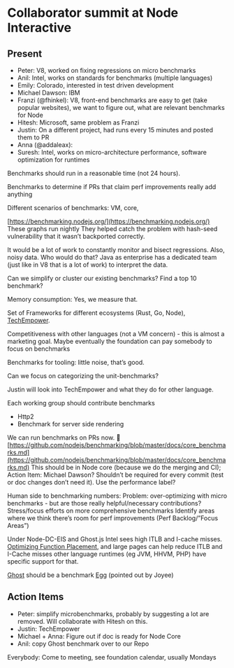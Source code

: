 # Collaborator summit at Node Interactive

## Present
* Peter: V8, worked on fixing regressions on micro benchmarks
* Anil: Intel, works on standards for benchmarks (multiple languages)
* Emily: Colorado, interested in test driven development
* Michael Dawson: IBM
* Franzi (@fhinkel): V8, front-end benchmarks are easy to get (take popular websites), we
want to figure out, what are relevant benchmarks for Node
* Hitesh: Microsoft, same problem as Franzi
* Justin: On a different project, had runs every 15 minutes and posted them to PR
* Anna (@addaleax):
* Suresh: Intel, works on micro-architecture performance, software optimization for runtimes

Benchmarks should run in a reasonable time (not 24 hours).

Benchmarks to determine if PRs that claim perf improvements really add anything

Different scenarios of benchmarks:
VM, core,

[https://benchmarking.nodejs.org/](https://benchmarking.nodejs.org/) These graphs run nightly
They helped catch the problem with hash-seed vulnerability that it wasn’t backported correctly.

It would be a lot of work to constantly monitor and bisect regressions. Also, noisy data. Who would do that?
Java as enterprise has a dedicated team (just like in V8 that is a lot of work) to interpret the data.

Can we simplify or cluster our existing benchmarks? Find a top 10 benchmark?

Memory consumption: Yes, we measure that.

Set of Frameworks for different ecosystems (Rust, Go, Node),
[TechEmpower](https://benchmarking.nodejs.org/).

Competitiveness with other languages (not a VM concern) - this is almost a
marketing goal. Maybe eventually the foundation can pay somebody to focus on benchmarks

Benchmarks for tooling: little noise, that’s good.

Can we focus on categorizing the unit-benchmarks?

Justin will look into TechEmpower and what they do for other language.

Each working group should contribute benchmarks
* Http2
* Benchmark for server side rendering

We can run benchmarks on PRs now. 🎉
[https://github.com/nodejs/benchmarking/blob/master/docs/core_benchmarks.md](https://github.com/nodejs/benchmarking/blob/master/docs/core_benchmarks.md)
This should be in Node core (because we do the merging and CI); Action Item: Michael Dawson?
Shouldn’t be required for every commit (test or doc changes don’t need it).
Use the performance label?

Human side to benchmarking numbers:
Problem: over-optimizing with micro benchmarks - but are those really helpful/necessary contributions?
Stress/focus efforts on more comprehensive benchmarks
Identify areas where we think there’s room for perf improvements (Perf Backlog/”Focus Areas”)

Under Node-DC-EIS and Ghost.js Intel sees high ITLB and I-cache misses.
[Optimizing Function Placement](https://benchmarking.nodejs.org/), and large
pages can help reduce ITLB and I-Cache misses other language
runtimes (eg JVM, HHVM, PHP) have specific support for that.

[Ghost](https://ghost.org/) should be a benchmark
[Egg](https://github.com/eggjs/benchmark) (pointed out by Joyee)


## Action Items
* Peter: simplify microbenchmarks, probably by suggesting a lot are removed. Will
collaborate with Hitesh on this.
* Justin: TechEmpower
* Michael + Anna: Figure out if doc is ready for Node Core
* Anil: copy Ghost benchmark over to our Repo

Everybody: Come to meeting, see foundation calendar, usually Mondays
